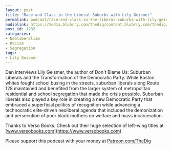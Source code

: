 ```yaml
---
layout: post
title: "Race and Class in the Liberal Suburbs with Lily Geismer"
permalink: podcast/race-and-class-in-the-liberal-suburbs-with-lily-geismer
audiolink: https://media.blubrry.com/thedig/content.blubrry.com/thedig/The_Dig-EP_212-Geismer.mp3
post_id: 1282
categories: 
- Neoliberalism
- Racism
- Segregation
tags: 
- Lily Geismer
---
```


Dan interviews Lily Geismer, the author of 
Don't Blame Us: Suburban Liberals and the Transformation of the Democratic Party. While Boston whites fought school busing in the streets, suburban liberals along Route 128 maintained and benefited from the larger system of metropolitan residential and school segregation that made the crisis possible. Suburban liberals also played a key role in creating a new Democratic Party that embraced a superficial politics of recognition while advancing a technocratic elite-driven neoliberal agenda that included the demonization and persecution of poor black mothers on welfare and mass incarceration.  

Thanks to Verso Books. Check out their huge selection of left-wing titles at 
[www.versobooks.com](https://www.versobooks.com)

Please support this podcast with your money at 
[Patreon.com/TheDig](https://Patreon.com/TheDig)